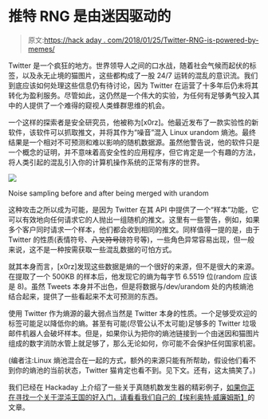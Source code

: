 # 推特 RNG 是由迷因驱动的

> 原文:[https://hack aday . com/2018/01/25/Twitter-RNG-is-powered-by-memes/](https://hackaday.com/2018/01/25/twitter-rng-is-powered-by-memes/)

Twitter 是一个疯狂的地方。世界领导人之间的口水战，随着社会气候而起伏的标签，以及永无止境的猫图片，这些都构成了一股 24/7 运转的混乱的意识流。我们到底应该如何处理这些信息仍有待讨论，因为 Twitter 在运营了十多年后仍未将其转化为盈利服务。尽管如此，这仍然是一个伟大的实验，为任何有足够勇气投入其中的人提供了一个难得的窥视人类蜂群思维的机会。

一个这样的探索者是安全研究员，他被称为[x0rz]。他最近发布了一款实验性的新软件，该软件可以抓取推文，并将其作为“噪音”混入 Linux urandom 熵池。最终结果是一个相对不可预测和难以影响的随机数据源。虽然他警告说，他的软件只是一个概念的证明，并不意味着高安全性的应用程序，但它肯定是一个有趣的方法，将人类引起的混乱引入你的计算机操作系统的正常有序的世界。

[![](../Images/6d9bd2cdfbca05de9db19299ef6bae55.png)](https://hackaday.com/wp-content/uploads/2018/01/tweetrng_detail.jpg)

Noise sampling before and after being merged with urandom

这种攻击之所以成为可能，是因为 Twitter 在其 API 中提供了一个“样本”功能，它可以有效地向任何请求它的人抛出一组随机的推文。这里有一些警告，例如，如果多个客户同时请求一个样本，他们都会收到相同的推文。同样值得一提的是，由于 Twitter 的性质(表情符号、~~八叉符号~~磅符号等)，一些角色异常容易出现，但一般来说，这不是一种按需获取一些混乱数据的可怕方式。

就其本身而言，[x0rz]发现这些数据是熵的一个很好的来源，但不是很大的来源。在提取了一个 500KB 的样本后，他发现它的熵为每字节 6.5519 位(random 应该是 8)。虽然 Tweets 本身并不出色，但是将数据与/dev/urandom 处的内核熵池结合起来，提供了一些看起来不太可预测的东西。

使用 Twitter 作为熵源的最大弱点当然是 Twitter 本身的性质。一个足够受欢迎的标签可能足以降低你的熵。甚至有可能(尽管公认不太可能)足够多的 Twitter 垃圾邮件机器人会破坏样本。但是，如果你认为把你的熵池链接到一个由迷因和猫图片组成的数字消防水管上就足够了，那么无论如何，你可能不会保护任何国家机密。

(编者注:Linux 熵池混合在一起的方式，额外的来源只能有所帮助，假设他们看不到你的熵池的当前状态，Twitter 猫肯定也看不到。见下文。还有，这太搞笑了。)

我们已经在 Hackaday 上介绍了一些关于真随机数发生器的精彩例子，[如果你正在寻找一个关于混沌王国的好入门，请看看我们自己的【埃利奥特·威廉姆斯】](https://hackaday.com/2017/11/02/what-is-entropy-and-how-do-i-get-more-of-it/)的文章。